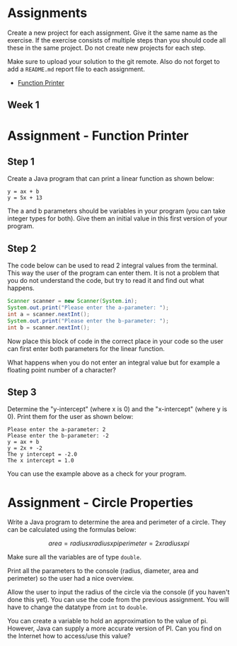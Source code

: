 # Assignments

Create a new project for each assignment. Give it the same name as the exercise. If the exercise consists of multiple steps than you should code all these in the same project. Do not create new projects for each step.

Make sure to upload your solution to the git remote. Also do not forget to add a `README.md` report file to each assignment.

* [Function Printer](2017/function_printer.md)

## Week 1

# Assignment - Function Printer

## Step 1

Create a Java program that can print a linear function as shown below:

```text
y = ax + b
y = 5x + 13
```

The a and b parameters should be variables in your program (you can take integer types for both). Give them an initial value in this first version of your program.

## Step 2

The code below can be used to read 2 integral values from the terminal. This way the user of the program can enter them. It is not a problem that you do not understand the code, but try to read it and find out what happens.

```java
Scanner scanner = new Scanner(System.in);
System.out.print("Please enter the a-parameter: ");
int a = scanner.nextInt();
System.out.print("Please enter the b-parameter: ");
int b = scanner.nextInt();
```

Now place this block of code in the correct place in your code so the user can first enter both parameters for the linear function.

What happens when you do not enter an integral value but for example a floating point number of a character?

## Step 3

Determine the "y-intercept" (where x is 0) and the "x-intercept" (where y is 0). Print them for the user as shown below:

```text
Please enter the a-parameter: 2
Please enter the b-parameter: -2
y = ax + b
y = 2x + -2
The y intercept = -2.0
The x intercept = 1.0
```

You can use the example above as a check for your program.

# Assignment - Circle Properties

Write a Java program to determine the area and perimeter of a circle. They can be calculated using the formulas below:

```math
area = radius x radius x pi
perimeter = 2 x radius x pi
```

Make sure all the variables are of type `double`.

Print all the parameters to the console (radius, diameter, area and perimeter) so the user had a nice overview.

Allow the user to input the radius of the circle via the console (if you haven't done this yet). You can use the code from the previous assignment. You will have to change the datatype from `int` to `double`.

You can create a variable to hold an approximation to the value of pi. However, Java can supply a more accurate version of PI. Can you find on the Internet how to access/use this value?

